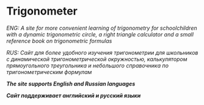 # Trigonometer
*ENG: A site for more convenient learning of trigonometry for schoolchildren with a dynamic trigonometric circle, a right triangle calculator and a small reference book on trigonometric formulas*

*RUS: Сайт для более удобного изучения тригонометрии для школьников с динамической тригонометрической окружностью, калькулятором прямоугольного треугольника и небольшого справочника по тригонометрическим формулам*

***The site supports English and Russian languages***

***Сайт поддерживает английский и русский языки***


